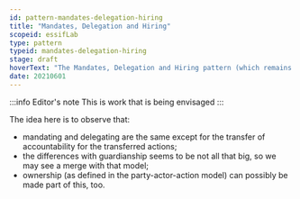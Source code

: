 ```yaml
---
id: pattern-mandates-delegation-hiring
title: "Mandates, Delegation and Hiring"
scopeid: essifLab
type: pattern
typeid: mandates-delegation-hiring
stage: draft
hoverText: "The Mandates, Delegation and Hiring pattern (which remains to be documented) captures the ideas behind Mandating, Delegating, Hiring and their relations. This is a work-in-progress."
date: 20210601
---
```


:::info Editor's note
This is work that is being envisaged
:::

The idea here is to observe that:
- mandating and delegating are the same except for the transfer of accountability for the transferred actions;
- the differences with guardianship seems to be not all that big, so we may see a merge with that model;
- ownership (as defined in the party-actor-action model) can possibly be made part of this, too.